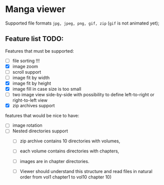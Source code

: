 # Manga viewer

Supported file formats `jpg, jpeg, png, gif, zip` (`gif` is not animated yet);

## Feature list TODO:

Features that must be supported:
- [ ] file sorting !!!
- [x] image zoom 
- [ ] scroll support
- [ ] image fit by width
- [x] image fit by height
- [x] image fill in case size is too small
- [ ] two image view side-by-side with possibility to define left-to-right or right-to-left view
- [x] zip archives support

features that would be nice to have:
- [ ] image rotation
- [ ] Nested directories support
  - [ ] zip archive contains 10 directories with volumes, 
  - [ ] each volume contains directories with chapters,
  - [ ] images are in chapter directories. 
  - [ ] Viewer should understand this structure and read files in natural order from vol1 chapter1 to vol10 chapter 10)

